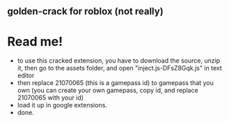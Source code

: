## golden-crack for roblox (not really)
# Read me!
  - to use this cracked extension, you have to download the source, unzip it, then go to the assets folder, and open "inject.js-DFsZ8Gqk.js" in text editor
  - then replace 21070065 (this is a gamepass id) to gamepass that you own (you can create your own gamepass, copy id, and replace 21070065 with your id)
  - load it up in google extensions.
  - done.
